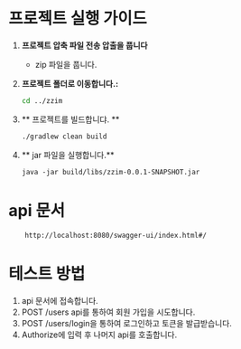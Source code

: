# 프로젝트 실행 가이드

1. **프로젝트 압축 파일 전송 압출을 풉니다**
   - zip 파일을 풉니다.

2. **프로젝트 폴더로 이동합니다.:**
   ```bash
   cd ../zzim
    ```

3. ** 프로젝트를 빌드합니댜. **
    ```bash
   ./gradlew clean build
   ``` 
4. ** jar 파일을 실행합니다.**
    ```
    java -jar build/libs/zzim-0.0.1-SNAPSHOT.jar 
    ```


# api 문서
```agsl
    http://localhost:8080/swagger-ui/index.html#/ 
```
# 테스트 방법
1. api 문서에 접속합니다.
2. POST /users api를 통하여 회원 가입을 시도합니다. 
3. POST /users/login을 통하여 로그인하고 토큰을 발급받습니다. 
4. Authorize에 입력 후 나머지 api를 호출합니다. 
